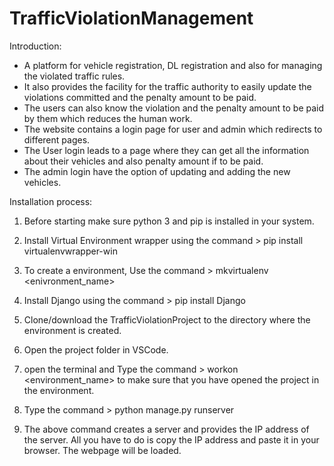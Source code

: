 # TrafficViolationManagement

Introduction:
- A  platform for vehicle registration, DL registration and also for managing the violated traffic rules.
- It also provides the facility for the traffic authority to easily update the violations committed and the penalty amount to be paid.
- The users can also know the violation and the penalty amount to be paid by them which reduces the human work.
- The website contains a login page for user and admin which redirects to different pages.
- The User login leads to a page where they can get all the information about their vehicles and also penalty amount if to be paid.
- The admin login have the option of updating and adding the new vehicles.


Installation process:

1) Before starting make sure python 3 and pip is installed in your system.

2) Install Virtual Environment wrapper using the command > pip install virtualenvwrapper-win 

3) To create a environment, Use the command > mkvirtualenv <enivronment_name>

4) Install Django using the command > pip install Django

5) Clone/download the TrafficViolationProject to the directory where the environment is created.

6) Open the  project folder in VSCode.

7) open the terminal and Type the command > workon <environment_name> to make sure that you have opened the project in the environment.

8) Type the command > python manage.py runserver

9) The above command creates a server and provides the IP address of the server. 
   All you have to do is copy the IP address and paste it in your browser. The webpage will be loaded.
